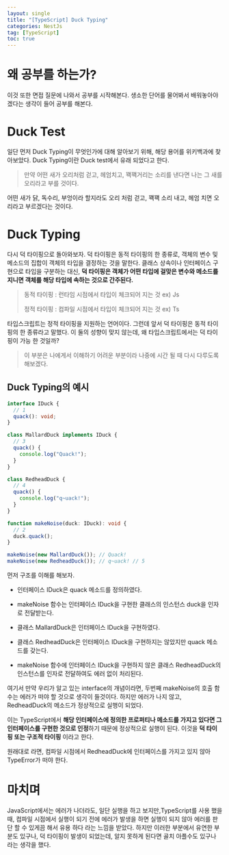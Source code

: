 ```yaml
---
layout: single
title: "[TypeScript] Duck Typing"
categories: NestJs
tag: [TypeScript]
toc: true
---
```


# 왜 공부를 하는가?

이것 또한 면접 질문에 나와서 공부를 시작해본다. 생소한 단어를 물어봐서 배워놓아야 겠다는 생각이 들어 공부를 해본다.

# Duck Test

일단 먼저 Duck Typing이 무엇인가에 대해 알아보기 위해, 해당 용어를 위키백과에 찾아보았다. Duck Typing이란 Duck test에서 유래 되었다고 한다.

> 만약 어떤 새가 오리처럼 걷고, 헤엄치고, 꽥꽥거리는 소리를 낸다면 나는 그 새를 오리라고 부를 것이다.

어떤 새가 닭, 독수리, 부엉이라 할지라도 오리 처럼 걷고, 꽥꽥 소리 내고, 헤엄 치면 오리라고 부르겠다는 것이다.

# Duck Typing

다시 덕 타이핑으로 돌아와보자. 덕 타이핑은 동적 타이핑의 한 종류로, 객체의 변수 및 메소드의 집합이 객체의 타입을 결정하는 것을 말한다. 클래스 상속이나 인터페이스 구현으로 타입을 구분하는 대신, **덕 타이핑은 객체가 어떤 타입에 걸맞은 변수와 메소드를 지니면 객체를 해당 타입에 속하는 것으로 간주된다.**

> 동적 타이핑 : 런타임 시점에서 타입이 체크되어 지는 것 ex) Js
>
> 정적 타이핑 : 컴파일 시점에서 타입이 체크되어 지는 것 ex) Ts

타입스크립트는 정적 타이핑을 지원하는 언어이다. 그런데 앞서 덕 타이핑은 동적 타이핑의 한 종류라고 말했다. 이 둘의 성향이 맞지 않는데, 왜 타입스크립트에서는 덕 타이핑이 가능 한 것일까?

> 이 부분은 나에게서 이해하기 어려운 부분이라 나중에 시간 될 때 다시 다루도록 해보겠다.

## Duck Typing의 예시

```ts
interface IDuck {
  // 1
  quack(): void;
}

class MallardDuck implements IDuck {
  // 3
  quack() {
    console.log("Quack!");
  }
}

class RedheadDuck {
  // 4
  quack() {
    console.log("q~uack!");
  }
}

function makeNoise(duck: IDuck): void {
  // 2
  duck.quack();
}

makeNoise(new MallardDuck()); // Quack!
makeNoise(new RedheadDuck()); // q~uack! // 5
```

먼저 구조를 이해를 해보자.

- 인터페이스 IDuck은 quack 메소드를 정의하였다.

- makeNoise 함수는 인터페이스 IDuck을 구현한 클래스의 인스턴스 duck을 인자로 전달받는다.

- 클래스 MallardDuck은 인터페이스 IDuck을 구현하였다.

- 클래스 RedheadDuck은 인터페이스 IDuck을 구현하지는 않았지만 quack 메소드를 갖는다.

- makeNoise 함수에 인터페이스 IDuck을 구현하지 않은 클래스 RedheadDuck의 인스턴스를 인자로 전달하여도 에러 없이 처리된다.

여기서 만약 우리가 알고 있는 interface의 개념이라면, 두번째 makeNoise의 호출 함수는 에러가 떠야 할 것으로 생각이 들것이다. 하지만 에러가 나지 않고, RedheadDuck의 메소드가 정상적으로 실행이 되었다.

이는 TypeScript에서 **해당 인터페이스에 정의한 프로퍼티나 메소드를 가지고 있다면 그 인터페이스를 구현한 것으로 인정**하기 때문에 정상적으로 실행이 된다. 이것을 **덕 타이핑 또는 구조적 타이핑** 이라고 한다.

원래대로 라면, 컴파일 시점에서 RedheadDuck에 인터페이스를 가지고 있지 않아 TypeError가 떠야 한다.

# 마치며

JavaScript에서는 에러가 나더라도, 일단 실행을 하고 보지만,TypeScript를 사용 했을 때, 컴파일 시점에서 실행이 되기 전에 에러가 발생을 하면 실행이 되지 않아 에러를 판단 할 수 있게끔 해서 유용 하다 라는 느낌을 받았다. 하지만 이러한 부분에서 유연한 부분도 있구나, 덕 타이핑이 발생이 되었는데, 알지 못하게 된다면 골치 아플수도 있구나 라는 생각을 했다.
